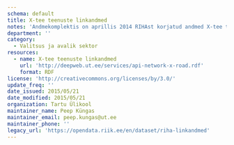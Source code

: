 ```yaml
---
schema: default
title: X-tee teenuste linkandmed
notes: 'Andmekomplektis on aprillis 2014 RIHAst korjatud andmed X-tee teenuste, teenusepakkujate ning teenuste tarbijate kohta. Andmekomplekt on korjatud ja kodeeritud Tartu Ülikooli arvutiteaduse instituudi doktorandi Svetlana Omelkova poolt ning seda kasutatakse teenuste ökosüsteemi evolutsiooni analüüsiks ning teenuste soovitamise algoritmide väljatöötamisel.'
department: ''
category:
  - Valitsus ja avalik sektor
resources:
  - name: X-tee teenuste linkandmed
    url: 'http://deepweb.ut.ee/services/api-network-x-road.rdf'
    format: RDF
license: 'http://creativecommons.org/licenses/by/3.0/'
update_freq: ''
date_issued: 2015/05/21
date_modified: 2015/05/21
organization: Tartu Ülikool
maintainer_name: Peep Küngas
maintainer_email: peep.kungas@ut.ee
maintainer_phone: ''
legacy_url: 'https://opendata.riik.ee/en/dataset/riha-linkandmed'
---
```

